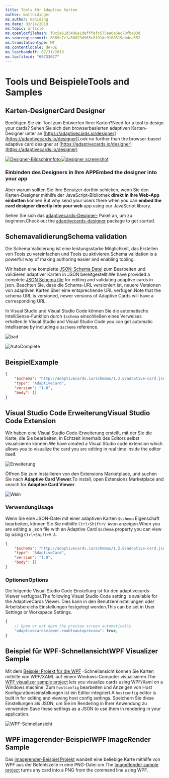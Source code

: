 ```yaml
---
title: Tools für Adaptive Karten
author: matthidinger
ms.author: mahiding
ms.date: 03/14/2019
ms.topic: article
ms.openlocfilehash: f0c5a61d3406e1defffefc575ee0a6ec78fba93d
ms.sourcegitcommit: 6889c7e1a38029d965c8f91dc9108819dbdea552
ms.translationtype: MT
ms.contentlocale: de-DE
ms.lasthandoff: 07/31/2019
ms.locfileid: "68733027"
---
```

# <a name="tools-and-samples"></a><span data-ttu-id="69563-102">Tools und Beispiele</span><span class="sxs-lookup"><span data-stu-id="69563-102">Tools and Samples</span></span>

## <a name="card-designer"></a><span data-ttu-id="69563-103">Karten-Designer</span><span class="sxs-lookup"><span data-stu-id="69563-103">Card Designer</span></span> 

<span data-ttu-id="69563-104">Benötigen Sie ein Tool zum Entwerfen Ihrer Karten?</span><span class="sxs-lookup"><span data-stu-id="69563-104">Need for a tool to design your cards?</span></span> <span data-ttu-id="69563-105">Sehen Sie sich den browserbasierten adaptiven Karten-Designer unter an.[https://adaptivecards.io/designer](https://adaptivecards.io/designer)</span><span class="sxs-lookup"><span data-stu-id="69563-105">Look no further than the browser-based adaptive card designer at [https://adaptivecards.io/designer](https://adaptivecards.io/designer)</span></span>

<span data-ttu-id="69563-106">[![Designer-Bildschirmfoto](media/tools/designer.jpg)](https://adaptivecards.io/designer)</span><span class="sxs-lookup"><span data-stu-id="69563-106">[![designer screenshot](media/tools/designer.jpg)](https://adaptivecards.io/designer)</span></span>

### <a name="embed-the-designer-into-your-app"></a><span data-ttu-id="69563-107">Einbinden des Designers in Ihre APP</span><span class="sxs-lookup"><span data-stu-id="69563-107">Embed the designer into your app</span></span>

<span data-ttu-id="69563-108">Aber warum sollten Sie Ihre Benutzer dorthin schicken, wenn Sie den Karten-Designer mithilfe der JavaScript-Bibliothek **direkt in Ihre Web-App einbetten** können.</span><span class="sxs-lookup"><span data-stu-id="69563-108">But why send your users there when you can **embed the card designer directly into your web** app using our JavaScript library.</span></span> 

<span data-ttu-id="69563-109">Sehen Sie sich das [adaptivecards-Designer-](https://npmjs.com/adaptivecards-designer) Paket an, um zu beginnen.</span><span class="sxs-lookup"><span data-stu-id="69563-109">Check out the [adaptivecards-designer](https://npmjs.com/adaptivecards-designer) package to get started.</span></span>

## <a name="schema-validation"></a><span data-ttu-id="69563-110">Schemavalidierung</span><span class="sxs-lookup"><span data-stu-id="69563-110">Schema validation</span></span>

<span data-ttu-id="69563-111">Die Schema Validierung ist eine leistungsstarke Möglichkeit, das Erstellen von Tools zu vereinfachen und Tools zu aktivieren.</span><span class="sxs-lookup"><span data-stu-id="69563-111">Schema validation is a powerful way of making authoring easier and enabling tooling.</span></span>

<span data-ttu-id="69563-112">Wir haben eine komplette [JSON-Schema Datei](http://adaptivecards.io/schemas/1.2.0/adaptive-card.json) zum Bearbeiten und validieren adaptiver Karten in JSON bereitgestellt.</span><span class="sxs-lookup"><span data-stu-id="69563-112">We have provided a complete [JSON Schema file](http://adaptivecards.io/schemas/1.2.0/adaptive-card.json) for editing and validating adaptive cards in json.</span></span> <span data-ttu-id="69563-113">Beachten Sie, dass die Schema-URL versioniert ist, neuere Versionen von adaptiven Karten über eine entsprechende URL verfügen.</span><span class="sxs-lookup"><span data-stu-id="69563-113">Note that the schema URL is versioned, newer versions of Adaptive Cards will have a corresponding URL.</span></span>

<span data-ttu-id="69563-114">In Visual Studio und Visual Studio Code können Sie die automatische IntelliSense-Funktion durch `$schema` einschließen eines Verweises erhalten.</span><span class="sxs-lookup"><span data-stu-id="69563-114">In Visual Studio and Visual Studio Code you can get automatic Intellisense by including a `$schema` reference.</span></span>

![bad](media/tools/invalidjson1.png)

![AutoComplete](media/tools/autocomplete.png)

## <a name="example"></a><span data-ttu-id="69563-117">Beispiel</span><span class="sxs-lookup"><span data-stu-id="69563-117">Example</span></span>

```json
{
    "$schema": "http://adaptivecards.io/schemas/1.2.0/adaptive-card.json",
    "type": "AdaptiveCard",
    "version": "1.0",
    "body": []
}
```

## <a name="visual-studio-code-extension"></a><span data-ttu-id="69563-118">Visual Studio Code Erweiterung</span><span class="sxs-lookup"><span data-stu-id="69563-118">Visual Studio Code Extension</span></span>

<span data-ttu-id="69563-119">Wir haben eine Visual Studio Code-Erweiterung erstellt, mit der Sie die Karte, die Sie bearbeiten, in Echtzeit innerhalb des Editors selbst visualisieren können.</span><span class="sxs-lookup"><span data-stu-id="69563-119">We have created a Visual Studio code extension which allows you to visualize the card you are editing in real time inside the editor itself.</span></span> 

![Erweiterung](media/tools/vscode-extension.png)

<span data-ttu-id="69563-121">Öffnen Sie zum Installieren von den Extensions Marketplace, und suchen Sie nach **Adaptive Card Viewer**.</span><span class="sxs-lookup"><span data-stu-id="69563-121">To install, open Extensions Marketplace and search for **Adaptive Card Viewer**.</span></span>

![Wein](media/tools/vscode-extension-marketplace.png)

### <a name="usage"></a><span data-ttu-id="69563-123">Verwendung</span><span class="sxs-lookup"><span data-stu-id="69563-123">Usage</span></span>

<span data-ttu-id="69563-124">Wenn Sie eine JSON-Datei mit einer adaptiven Karten `$schema` Eigenschaft bearbeiten, können Sie Sie mithilfe `Ctrl+Shift+V A`von anzeigen.</span><span class="sxs-lookup"><span data-stu-id="69563-124">When you are editing a .json file with an Adaptive Card `$schema` property you can view by using `Ctrl+Shift+V A`.</span></span>
```json
{
    "$schema": "http://adaptivecards.io/schemas/1.2.0/adaptive-card.json",
    "type": "AdaptiveCard",
    "version": "1.0",
    "body": []
}
```

### <a name="options"></a><span data-ttu-id="69563-125">Optionen</span><span class="sxs-lookup"><span data-stu-id="69563-125">Options</span></span>

<span data-ttu-id="69563-126">Die folgende Visual Studio Code Einstellung ist für den adaptivecards-Viewer verfügbar.</span><span class="sxs-lookup"><span data-stu-id="69563-126">The following Visual Studio Code setting is available for the AdaptiveCards Viewer.</span></span> <span data-ttu-id="69563-127">Dies kann in den Benutzereinstellungen oder Arbeitsbereichs Einstellungen festgelegt werden.</span><span class="sxs-lookup"><span data-stu-id="69563-127">This can be set in User Settings or Workspace Settings.</span></span>

```js
{
    // Open or not open the preview screen automatically
    "adaptivecardsviewer.enableautopreview": true,
}
```

## <a name="wpf-visualizer-sample"></a><span data-ttu-id="69563-128">Beispiel für WPF-Schnellansicht</span><span class="sxs-lookup"><span data-stu-id="69563-128">WPF Visualizer Sample</span></span>

<span data-ttu-id="69563-129">Mit dem [Beispiel Projekt für die WPF](https://github.com/Microsoft/AdaptiveCards/tree/master/source/dotnet/Samples/WPFVisualizer) -Schnellansicht können Sie Karten mithilfe von WPF/XAML auf einem Windows-Computer visualisieren.</span><span class="sxs-lookup"><span data-stu-id="69563-129">The [WPF visualizer sample project](https://github.com/Microsoft/AdaptiveCards/tree/master/source/dotnet/Samples/WPFVisualizer) lets you visualize cards using WPF/Xaml on a Windows machine.</span></span>  <span data-ttu-id="69563-130">Zum `hostconfig` bearbeiten und Anzeigen von Host Konfigurationseinstellungen ist ein Editor integriert.</span><span class="sxs-lookup"><span data-stu-id="69563-130">A `hostconfig` editor is built in for editing and viewing host config settings.</span></span> <span data-ttu-id="69563-131">Speichern Sie diese Einstellungen als JSON, um Sie im Rendering in Ihrer Anwendung zu verwenden.</span><span class="sxs-lookup"><span data-stu-id="69563-131">Save these settings as a JSON to use them in rendering in your application.</span></span>

![WPF-Schnellansicht](media/tools/wpfvisualizer.png)

## <a name="wpf-imagerender-sample"></a><span data-ttu-id="69563-133">WPF imagerender-Beispiel</span><span class="sxs-lookup"><span data-stu-id="69563-133">WPF ImageRender Sample</span></span>

<span data-ttu-id="69563-134">Das [imagerender-Beispiel Projekt](https://github.com/Microsoft/AdaptiveCards/tree/master/source/dotnet/Samples/AdaptiveCards.Sample.ImageRender) wandelt eine beliebige Karte mithilfe von WPF aus der Befehlszeile in eine PNG-Datei um.</span><span class="sxs-lookup"><span data-stu-id="69563-134">The [ImageRender sample project](https://github.com/Microsoft/AdaptiveCards/tree/master/source/dotnet/Samples/AdaptiveCards.Sample.ImageRender) turns any card into a PNG from the command line using WPF.</span></span> 
